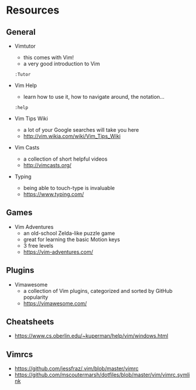# Resources

## General
- Vimtutor
  - this comes with Vim!
  - a very good introduction to Vim
  ```
  :Tutor
  ```
- Vim Help
  - learn how to use it, how to navigate around, the notation...
  ```
  :help
  ```
- Vim Tips Wiki
  - a lot of your Google searches will take you here
  - http://vim.wikia.com/wiki/Vim_Tips_Wiki

- Vim Casts
  - a collection of short helpful videos
  - http://vimcasts.org/

- Typing
  - being able to touch-type is invaluable
  - https://www.typing.com/


## Games
- Vim Adventures
  - an old-school Zelda-like puzzle game
  - great for learning the basic Motion keys
  - 3 free levels
  - https://vim-adventures.com/

## Plugins
- Vimawesome
   - a collection of Vim plugins, categorized and sorted by GitHub popularity
   - https://vimawesome.com/

## Cheatsheets
- https://www.cs.oberlin.edu/~kuperman/help/vim/windows.html

## Vimrcs
- https://github.com/jessfraz/.vim/blob/master/vimrc
- https://github.com/mscoutermarsh/dotfiles/blob/master/vim/vimrc.symlink



